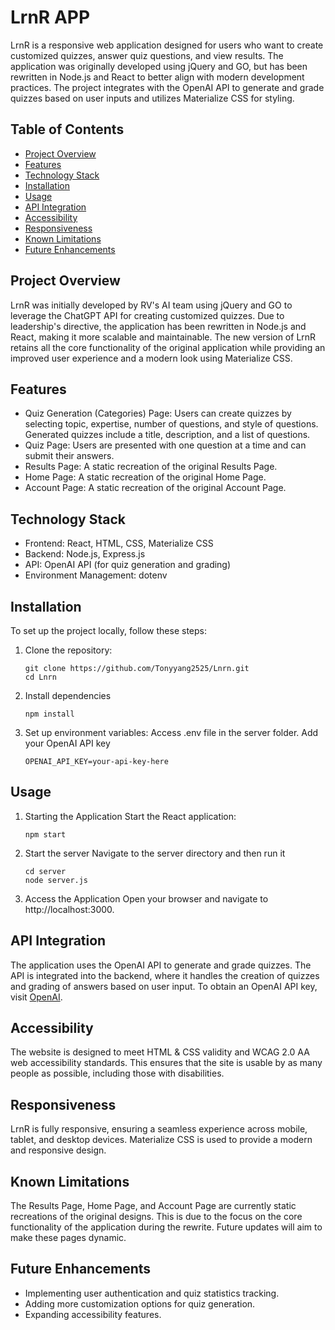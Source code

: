 # LrnR APP

LrnR is a responsive web application designed for users who want to create customized quizzes, answer quiz questions, and view results. The application was originally developed using jQuery and GO, but has been rewritten in Node.js and React to better align with modern development practices. The project integrates with the OpenAI API to generate and grade quizzes based on user inputs and utilizes Materialize CSS for styling.

## Table of Contents

- [Project Overview](#project-overview)
- [Features](#features)
- [Technology Stack](#technology-stack)
- [Installation](#installation)
- [Usage](#usage)
- [API Integration](#api-integration)
- [Accessibility](#accessibility)
- [Responsiveness](#responsiveness)
- [Known Limitations](#known-limitations)
- [Future Enhancements](#future-enhancements)

## Project Overview

LrnR was initially developed by RV's AI team using jQuery and GO to leverage the ChatGPT API for creating customized quizzes. Due to leadership's directive, the application has been rewritten in Node.js and React, making it more scalable and maintainable. The new version of LrnR retains all the core functionality of the original application while providing an improved user experience and a modern look using Materialize CSS.

## Features

- Quiz Generation (Categories) Page: Users can create quizzes by selecting topic, expertise, number of questions, and style of questions. Generated quizzes include a title, description, and a list of questions.
- Quiz Page: Users are presented with one question at a time and can submit their answers.
- Results Page: A static recreation of the original Results Page.
- Home Page: A static recreation of the original Home Page.
- Account Page: A static recreation of the original Account Page.

## Technology Stack

- Frontend: React, HTML, CSS, Materialize CSS
- Backend: Node.js, Express.js
- API: OpenAI API (for quiz generation and grading)
- Environment Management: dotenv

## Installation

To set up the project locally, follow these steps:

1. Clone the repository:

   ```
   git clone https://github.com/Tonyyang2525/Lnrn.git
   cd Lnrn
   ```

2. Install dependencies

   ```
   npm install
   ```

3. Set up environment variables:
   Access .env file in the server folder.
   Add your OpenAI API key
   ```
   OPENAI_API_KEY=your-api-key-here
   ```

## Usage

1. Starting the Application
   Start the React application:

   ```
   npm start
   ```

2. Start the server
   Navigate to the server directory and then run it

   ```
   cd server
   node server.js
   ```

3. Access the Application
   Open your browser and navigate to http://localhost:3000.

## API Integration

The application uses the OpenAI API to generate and grade quizzes. The API is integrated into the backend, where it handles the creation of quizzes and grading of answers based on user input. To obtain an OpenAI API key, visit [OpenAI](https://openai.com).

## Accessibility

The website is designed to meet HTML & CSS validity and WCAG 2.0 AA web accessibility standards. This ensures that the site is usable by as many people as possible, including those with disabilities.

## Responsiveness

LrnR is fully responsive, ensuring a seamless experience across mobile, tablet, and desktop devices. Materialize CSS is used to provide a modern and responsive design.

## Known Limitations

The Results Page, Home Page, and Account Page are currently static recreations of the original designs. This is due to the focus on the core functionality of the application during the rewrite. Future updates will aim to make these pages dynamic.

## Future Enhancements

- Implementing user authentication and quiz statistics tracking.
- Adding more customization options for quiz generation.
- Expanding accessibility features.
